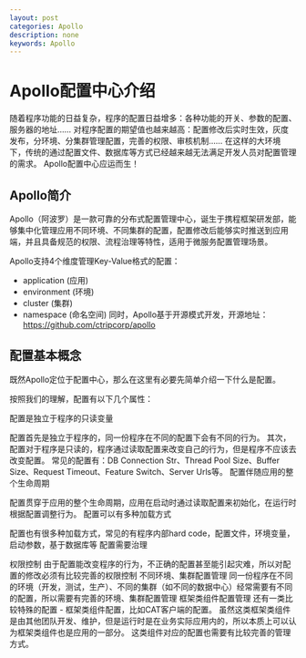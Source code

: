 ```yaml
---
layout: post
categories: Apollo
description: none
keywords: Apollo
---
```

# Apollo配置中心介绍
随着程序功能的日益复杂，程序的配置日益增多：各种功能的开关、参数的配置、服务器的地址……
对程序配置的期望值也越来越高：配置修改后实时生效，灰度发布，分环境、分集群管理配置，完善的权限、审核机制……
在这样的大环境下，传统的通过配置文件、数据库等方式已经越来越无法满足开发人员对配置管理的需求。
Apollo配置中心应运而生！

## Apollo简介

Apollo（阿波罗）是一款可靠的分布式配置管理中心，诞生于携程框架研发部，能够集中化管理应用不同环境、不同集群的配置，配置修改后能够实时推送到应用端，并且具备规范的权限、流程治理等特性，适用于微服务配置管理场景。

Apollo支持4个维度管理Key-Value格式的配置：

- application (应用)
- environment (环境)
- cluster (集群)
- namespace (命名空间)
同时，Apollo基于开源模式开发，开源地址：https://github.com/ctripcorp/apollo
  
## 配置基本概念
既然Apollo定位于配置中心，那么在这里有必要先简单介绍一下什么是配置。

按照我们的理解，配置有以下几个属性：

配置是独立于程序的只读变量

配置首先是独立于程序的，同一份程序在不同的配置下会有不同的行为。
其次，配置对于程序是只读的，程序通过读取配置来改变自己的行为，但是程序不应该去改变配置。
常见的配置有：DB Connection Str、Thread Pool Size、Buffer Size、Request Timeout、Feature Switch、Server Urls等。
配置伴随应用的整个生命周期

配置贯穿于应用的整个生命周期，应用在启动时通过读取配置来初始化，在运行时根据配置调整行为。
配置可以有多种加载方式

配置也有很多种加载方式，常见的有程序内部hard code，配置文件，环境变量，启动参数，基于数据库等
配置需要治理

权限控制
由于配置能改变程序的行为，不正确的配置甚至能引起灾难，所以对配置的修改必须有比较完善的权限控制
不同环境、集群配置管理
同一份程序在不同的环境（开发，测试，生产）、不同的集群（如不同的数据中心）经常需要有不同的配置，所以需要有完善的环境、集群配置管理
框架类组件配置管理
还有一类比较特殊的配置 - 框架类组件配置，比如CAT客户端的配置。
虽然这类框架类组件是由其他团队开发、维护，但是运行时是在业务实际应用内的，所以本质上可以认为框架类组件也是应用的一部分。
这类组件对应的配置也需要有比较完善的管理方式。
